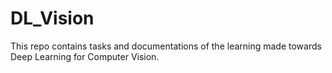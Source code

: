 # DL_Vision
This repo contains tasks and documentations of the learning made towards Deep Learning for Computer Vision.
